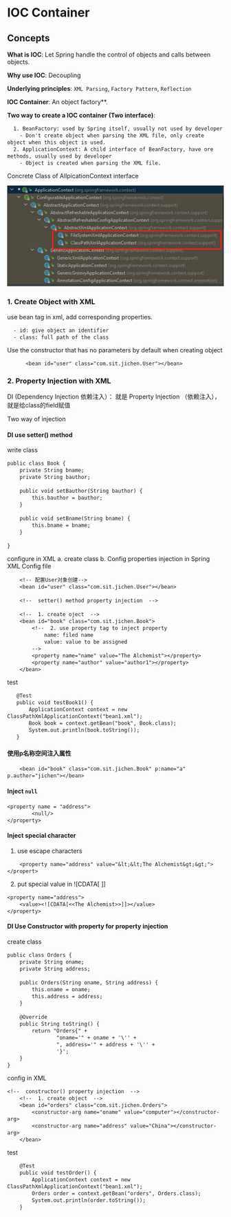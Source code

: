 # IOC Container


##  Concepts

**What is IOC**: Let Spring handle the control of  objects and calls between objects.

**Why use IOC**: Decoupling

**Underlying principles**: `XML Parsing`, `Factory Pattern`, `Reflection`

**IOC Container**: An object factory**.

**Two way to create a IOC container (Two interface)**:

      1. BeanFactory: used by Spring itself, usually not used by developer
        - Don't create object when parsing the XML file, only create object when this object is used.
      2. ApplicationContext: A child interface of BeanFactory, have ore methods, usually used by developer
        - Object is created when parsing the XML file.
   
   
Concrete Class of AllpicationContext interface
      
![ApplicationContext.jpg](/Notes/images/ApplicationContext.jpg)



### 1. Create Object  with XML

use bean tag in xml, add corresponding properties.

      - id: give object an identifier
      - class: full path of the class

Use the constructor that has no parameters by default when creating object

```
      <bean id="user" class="com.sit.jichen.User"></bean>
```

### 2. Property Injection  with XML

DI (Dependency Injection 依赖注入）： 就是 Property Injection （依赖注入）， 就是给class的field赋值

Two way of injection

#### DI use setter() method

write class
```
public class Book {
    private String bname;
    private String bauthor;

    public void setBauthor(String bauthor) {
        this.bauthor = bauthor;
    }

    public void setBname(String bname) {
        this.bname = bname;
    }

}
```
configure in XML
a. create class
b. Config properties injection in Spring XML Config file

```
    <!-- 配置User对象创建-->
    <bean id="user" class="com.sit.jichen.User"></bean>

    <!--  setter() method property injection  -->

    <!--  1. create oject  -->
    <bean id="book" class="com.sit.jichen.Book">
        <!--  2. use property tag to inject property
            name: filed name
            value: value to be assigned
        -->
        <property name="name" value="The Alchemist"></property>
        <property name="author" value="author1"></property>
    </bean>
 ```
 
 test
 ```
    @Test
    public void testBook1() {
        ApplicationContext context = new ClassPathXmlApplicationContext("bean1.xml");
        Book book = context.getBean("book", Book.class);
        System.out.println(book.toString());
    }
 ```
 
 #### 使用p名称空间注入属性

```
    <bean id="book" class="com.sit.jichen.Book" p:name="a" p.author="jichen"></bean>
```

#### Inject `null`

```
<property name = "address">
        <null/>
</property>
```

#### Inject special character

1. use escape characters
```
    <property name="address" value="&lt;&lt;The Alchemist&gt;&gt;"></propert>
```

2. put special value in ![CDATA[   ]]
```
<property name="address">
    <value><![CDATA[<<The Alchemist>>]]></value>
</property>
```
 
#### DI Use Constructor with property for property injection

create class

```
public class Orders {
    private String oname;
    private String address;

    public Orders(String oname, String address) {
        this.oname = oname;
        this.address = address;
    }

    @Override
    public String toString() {
        return "Orders{" +
                "oname='" + oname + '\'' +
                ", address='" + address + '\'' +
                '}';
    }
}
```

config in XML

```
<!--  constructor() property injection  -->
    <!--  1. create object  -->
    <bean id="orders" class="com.sit.jichen.Orders">
        <constructor-arg name="oname" value="computer"></constructor-arg>
        <constructor-arg name="address" value="China"></constructor-arg>
    </bean>
```

test

```
    @Test
    public void testOrder() {
        ApplicationContext context = new ClassPathXmlApplicationContext("bean1.xml");
        Orders order = context.getBean("orders", Orders.class);
        System.out.println(order.toString());
    }
```



